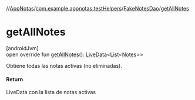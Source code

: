 //[AppNotas](../../../index.md)/[com.example.appnotas.testHelpers](../index.md)/[FakeNotesDao](index.md)/[getAllNotes](get-all-notes.md)

# getAllNotes

[androidJvm]\
open override fun [getAllNotes](get-all-notes.md)(): [LiveData](https://developer.android.com/reference/kotlin/androidx/lifecycle/LiveData.html)&lt;[List](https://kotlinlang.org/api/latest/jvm/stdlib/kotlin-stdlib/kotlin.collections/-list/index.html)&lt;[Notes](../../com.example.appnotas.database/-notes/index.md)&gt;&gt;

Obtiene todas las notas activas (no eliminadas).

#### Return

LiveData con la lista de notas activas
